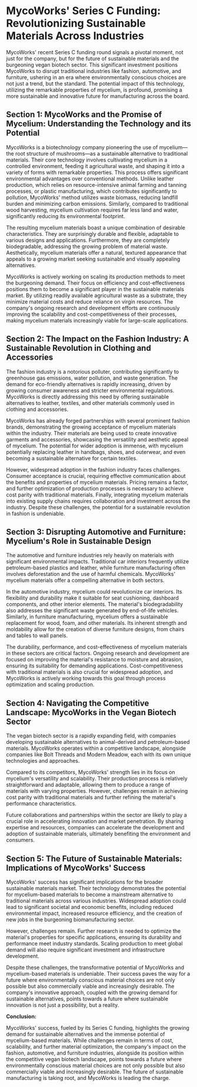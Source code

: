 # MycoWorks' Series C Funding: Revolutionizing Sustainable Materials Across Industries

MycoWorks' recent Series C funding round signals a pivotal moment, not just for the company, but for the future of sustainable materials and the burgeoning vegan biotech sector.  This significant investment positions MycoWorks to disrupt traditional industries like fashion, automotive, and furniture, ushering in an era where environmentally conscious choices are not just a trend, but the standard.  The potential impact of this technology, utilizing the remarkable properties of mycelium, is profound, promising a more sustainable and innovative future for manufacturing across the board.


## Section 1: MycoWorks and the Promise of Mycelium: Understanding the Technology and its Potential

MycoWorks is a biotechnology company pioneering the use of mycelium—the root structure of mushrooms—as a sustainable alternative to traditional materials. Their core technology involves cultivating mycelium in a controlled environment, feeding it agricultural waste, and shaping it into a variety of forms with remarkable properties.  This process offers significant environmental advantages over conventional methods. Unlike leather production, which relies on resource-intensive animal farming and tanning processes, or plastic manufacturing, which contributes significantly to pollution, MycoWorks' method utilizes waste biomass, reducing landfill burden and minimizing carbon emissions. Similarly, compared to traditional wood harvesting, mycelium cultivation requires far less land and water, significantly reducing its environmental footprint.

The resulting mycelium materials boast a unique combination of desirable characteristics. They are surprisingly durable and flexible, adaptable to various designs and applications.  Furthermore, they are completely biodegradable, addressing the growing problem of material waste.  Aesthetically, mycelium materials offer a natural, textured appearance that appeals to a growing market seeking sustainable and visually appealing alternatives.

MycoWorks is actively working on scaling its production methods to meet the burgeoning demand.  Their focus on efficiency and cost-effectiveness positions them to become a significant player in the sustainable materials market.  By utilizing readily available agricultural waste as a substrate, they minimize material costs and reduce reliance on virgin resources.  The company's ongoing research and development efforts are continuously improving the scalability and cost-competitiveness of their processes, making mycelium materials increasingly viable for large-scale applications.


## Section 2: The Impact on the Fashion Industry: A Sustainable Revolution in Clothing and Accessories

The fashion industry is a notorious polluter, contributing significantly to greenhouse gas emissions, water pollution, and waste generation.  The demand for eco-friendly alternatives is rapidly increasing, driven by growing consumer awareness and stricter environmental regulations. MycoWorks is directly addressing this need by offering sustainable alternatives to leather, textiles, and other materials commonly used in clothing and accessories.

MycoWorks has already forged partnerships with several prominent fashion brands, demonstrating the growing acceptance of mycelium materials within the industry.  Their materials are being used to create innovative garments and accessories, showcasing the versatility and aesthetic appeal of mycelium.  The potential for wider adoption is immense, with mycelium potentially replacing leather in handbags, shoes, and outerwear, and even becoming a sustainable alternative for certain textiles.

However, widespread adoption in the fashion industry faces challenges. Consumer acceptance is crucial, requiring effective communication about the benefits and properties of mycelium materials.  Pricing remains a factor, and further optimization of production processes is necessary to achieve cost parity with traditional materials.  Finally, integrating mycelium materials into existing supply chains requires collaboration and investment across the industry.  Despite these challenges, the potential for a sustainable revolution in fashion is undeniable.


## Section 3: Disrupting Automotive and Furniture: Mycelium's Role in Sustainable Design

The automotive and furniture industries rely heavily on materials with significant environmental impacts.  Traditional car interiors frequently utilize petroleum-based plastics and leather, while furniture manufacturing often involves deforestation and the use of harmful chemicals. MycoWorks' mycelium materials offer a compelling alternative in both sectors.

In the automotive industry, mycelium could revolutionize car interiors.  Its flexibility and durability make it suitable for seat cushioning, dashboard components, and other interior elements.  The material's biodegradability also addresses the significant waste generated by end-of-life vehicles.  Similarly, in furniture manufacturing, mycelium offers a sustainable replacement for wood, foam, and other materials.  Its inherent strength and moldability allow for the creation of diverse furniture designs, from chairs and tables to wall panels.

The durability, performance, and cost-effectiveness of mycelium materials in these sectors are critical factors.  Ongoing research and development are focused on improving the material's resistance to moisture and abrasion, ensuring its suitability for demanding applications.  Cost-competitiveness with traditional materials is also crucial for widespread adoption, and MycoWorks is actively working towards this goal through process optimization and scaling production.


## Section 4: Navigating the Competitive Landscape: MycoWorks in the Vegan Biotech Sector

The vegan biotech sector is a rapidly expanding field, with companies developing sustainable alternatives to animal-derived and petroleum-based materials.  MycoWorks operates within a competitive landscape, alongside companies like Bolt Threads and Modern Meadow, each with its own unique technologies and approaches.

Compared to its competitors, MycoWorks' strength lies in its focus on mycelium's versatility and scalability.  Their production process is relatively straightforward and adaptable, allowing them to produce a range of materials with varying properties.  However, challenges remain in achieving cost parity with traditional materials and further refining the material's performance characteristics.

Future collaborations and partnerships within the sector are likely to play a crucial role in accelerating innovation and market penetration.  By sharing expertise and resources, companies can accelerate the development and adoption of sustainable materials, ultimately benefiting the environment and consumers.


## Section 5: The Future of Sustainable Materials: Implications of MycoWorks' Success

MycoWorks' success has significant implications for the broader sustainable materials market.  Their technology demonstrates the potential for mycelium-based materials to become a mainstream alternative to traditional materials across various industries.  Widespread adoption could lead to significant societal and economic benefits, including reduced environmental impact, increased resource efficiency, and the creation of new jobs in the burgeoning biomanufacturing sector.

However, challenges remain.  Further research is needed to optimize the material's properties for specific applications, ensuring its durability and performance meet industry standards.  Scaling production to meet global demand will also require significant investment and infrastructure development.

Despite these challenges, the transformative potential of MycoWorks and mycelium-based materials is undeniable.  Their success paves the way for a future where environmentally conscious material choices are not only possible but also commercially viable and increasingly desirable.  The company's innovative approach, coupled with the growing demand for sustainable alternatives, points towards a future where sustainable innovation is not just a possibility, but a reality.


**Conclusion:**

MycoWorks' success, fueled by its Series C funding, highlights the growing demand for sustainable alternatives and the immense potential of mycelium-based materials. While challenges remain in terms of cost, scalability, and further material optimization, the company's impact on the fashion, automotive, and furniture industries, alongside its position within the competitive vegan biotech landscape, points towards a future where environmentally conscious material choices are not only possible but also commercially viable and increasingly desirable.  The future of sustainable manufacturing is taking root, and MycoWorks is leading the charge.